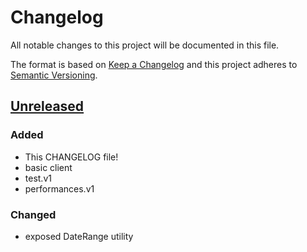 # Changelog
All notable changes to this project will be documented in this file.

The format is based on [Keep a Changelog](http://keepachangelog.com/en/1.0.0/)
and this project adheres to [Semantic Versioning](http://semver.org/spec/v2.0.0.html).

## [Unreleased]
### Added
- This CHANGELOG file!
- basic client
- test.v1
- performances.v1

### Changed
- exposed DateRange utility

[Unreleased]: https://github.com/ingresso-group/goticketswitch/compare/0.0.1...HEAD 
